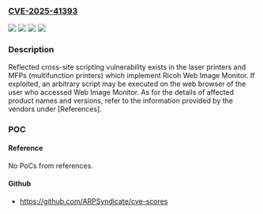 ### [CVE-2025-41393](https://cve.mitre.org/cgi-bin/cvename.cgi?name=CVE-2025-41393)
![](https://img.shields.io/static/v1?label=Product&message=Multiple%20MFPs%20which%20implement%20Web%20Image%20Monitor&color=blue)
![](https://img.shields.io/static/v1?label=Product&message=Multiple%20laser%20printers%20and%20MFPs%20which%20implement%20Web%20Image%20Monitor&color=blue)
![](https://img.shields.io/static/v1?label=Version&message=see%20the%20information%20provided%20by%20the%20vendor%20&color=brightgreen)
![](https://img.shields.io/static/v1?label=Vulnerability&message=Cross-site%20scripting%20(XSS)&color=brightgreen)

### Description

Reflected cross-site scripting vulnerability exists in the laser printers and MFPs (multifunction printers) which implement Ricoh Web Image Monitor. If exploited, an arbitrary script may be executed on the web browser of the user who accessed Web Image Monitor. As for the details of affected product names and versions, refer to the information provided by the vendors under [References].

### POC

#### Reference
No PoCs from references.

#### Github
- https://github.com/ARPSyndicate/cve-scores

